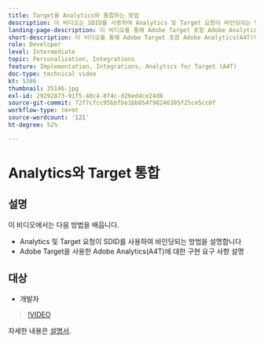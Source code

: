 ```yaml
---
title: Target을 Analytics와 통합하는 방법
description: 이 비디오는 SDID를 사용하여 Analytics 및 Target 요청이 바인딩되는 방식을 개발자에게 보여 줍니다. 이 비디오를 통해 Adobe Target 포함 Adobe Analytics(A4T)의 구현 요구 사항에 대해 알아보십시오.
landing-page-description: 이 비디오를 통해 Adobe Target 포함 Adobe Analytics(A4T)의 구현 요구 사항에 대해 알아보십시오.
short-description: 이 비디오를 통해 Adobe Target 포함 Adobe Analytics(A4T)의 구현 요구 사항에 대해 알아보십시오.
role: Developer
level: Intermediate
topic: Personalization, Integrations
feature: Implementation, Integrations, Analytics for Target (A4T)
doc-type: technical video
kt: 5386
thumbnail: 35146.jpg
exl-id: 29292873-91f5-40c4-8f4c-d26ed4ce24d8
source-git-commit: 72f7cfcc95bbfbe1bb054f98246305f25ce5cc0f
workflow-type: tm+mt
source-wordcount: '121'
ht-degree: 52%

---
```


# Analytics와 Target 통합

## 설명

이 비디오에서는 다음 방법을 배웁니다.

* Analytics 및 Target 요청이 SDID를 사용하여 바인딩되는 방법을 설명합니다
* Adobe Target을 사용한 Adobe Analytics(A4T)에 대한 구현 요구 사항 설명

## 대상

* 개발자

>[!VIDEO](https://video.tv.adobe.com/v/35146/?quality=12)

자세한 내용은 [설명서](https://experienceleague.adobe.com/docs/target/using/integrate/a4t/a4timplementation.html?lang=en).
